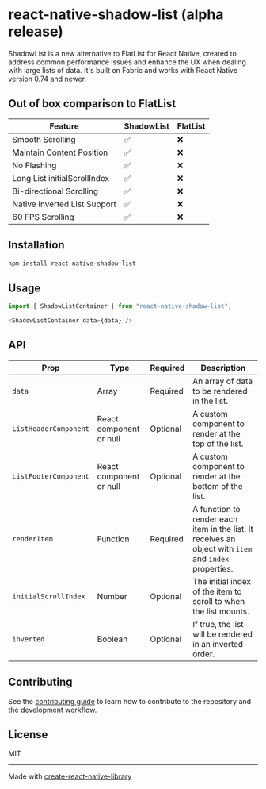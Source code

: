 # react-native-shadow-list (alpha release)

ShadowList is a new alternative to FlatList for React Native, created to address common performance issues and enhance the UX when dealing with large lists of data. It's built on Fabric and works with React Native version 0.74 and newer.

## Out of box comparison to FlatList
| Feature                       | ShadowList  | FlatList   |
|-------------------------------|-------------|------------|
| Smooth Scrolling              | ✅           | ❌         |
| Maintain Content Position     | ✅           | ❌         |
| No Flashing                   | ✅           | ❌         |
| Long List initialScrollIndex  | ✅           | ❌         |
| Bi-directional Scrolling      | ✅           | ❌         |
| Native Inverted List Support  | ✅           | ❌         |
| 60 FPS Scrolling              | ✅           | ❌         |

## Installation
```sh
npm install react-native-shadow-list
```

## Usage

```js
import { ShadowListContainer } from "react-native-shadow-list";

<ShadowListContainer data={data} />
```

## API
| Prop                   | Type                     | Required | Description                                     |
|------------------------|--------------------------|----------|-------------------------------------------------|
| `data`                 | Array                    | Required | An array of data to be rendered in the list.    |
| `ListHeaderComponent`  | React component or null | Optional | A custom component to render at the top of the list. |
| `ListFooterComponent`  | React component or null | Optional | A custom component to render at the bottom of the list. |
| `renderItem`           | Function                 | Required | A function to render each item in the list. It receives an object with `item` and `index` properties. |
| `initialScrollIndex`   | Number                   | Optional | The initial index of the item to scroll to when the list mounts. |
| `inverted`             | Boolean                  | Optional | If true, the list will be rendered in an inverted order. |

## Contributing

See the [contributing guide](CONTRIBUTING.md) to learn how to contribute to the repository and the development workflow.

## License

MIT

---

Made with [create-react-native-library](https://github.com/callstack/react-native-builder-bob)
